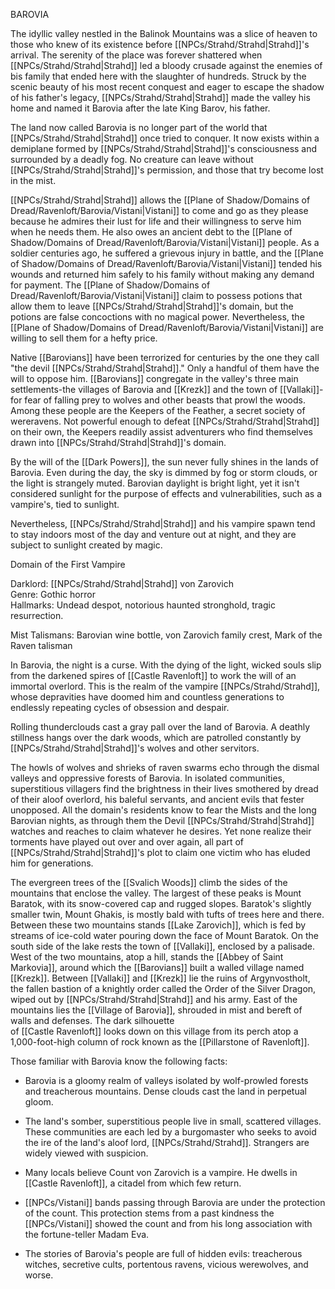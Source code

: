 BAROVIA

The idyllic valley nestled in the Balinok Mountains was a slice of heaven to those who knew of its existence before [[NPCs/Strahd/Strahd|Strahd]]'s arrival. The serenity of the place was forever shattered when [[NPCs/Strahd/Strahd|Strahd]] led a bloody crusade against the enemies of bis family that ended here with the slaughter of hundreds. Struck by the scenic beauty of his most recent conquest and eager to escape the shadow of his father's legacy, [[NPCs/Strahd/Strahd|Strahd]] made the valley his home and named it Barovia after the late King Barov, his father.

The land now called Barovia is no longer part of the world that [[NPCs/Strahd/Strahd|Strahd]] once tried to conquer. It now exists within a demiplane formed by [[NPCs/Strahd/Strahd|Strahd]]'s consciousness and surrounded by a deadly fog. No creature can leave without [[NPCs/Strahd/Strahd|Strahd]]'s permission, and those that try become lost in the mist.

[[NPCs/Strahd/Strahd|Strahd]] allows the [[Plane of Shadow/Domains of Dread/Ravenloft/Barovia/Vistani|Vistani]] to come and go as they please because he admires their lust for life and their willingness to serve him when he needs them. He also owes an ancient debt to the [[Plane of Shadow/Domains of Dread/Ravenloft/Barovia/Vistani|Vistani]] people. As a soldier centuries ago, he suffered a grievous injury in battle, and the [[Plane of Shadow/Domains of Dread/Ravenloft/Barovia/Vistani|Vistani]] tended his wounds and returned him safely to his family without making any demand for payment. The [[Plane of Shadow/Domains of Dread/Ravenloft/Barovia/Vistani|Vistani]] claim to possess potions that allow them to leave [[NPCs/Strahd/Strahd|Strahd]]'s domain, but the potions are false concoctions with no magical power. Nevertheless, the [[Plane of Shadow/Domains of Dread/Ravenloft/Barovia/Vistani|Vistani]] are willing to sell them for a hefty price.

Native [[Barovians]] have been terrorized for centuries by the one they call "the devil [[NPCs/Strahd/Strahd|Strahd]]." Only a handful of them have the will to oppose him. [[Barovians]] congregate in the valley's three main settlements-the villages of Barovia and [[Krezk]] and the town of [[Vallaki]]-for fear of falling prey to wolves and other beasts that prowl the woods. Among these people are the Keepers of the Feather, a secret society of wereravens. Not powerful enough to defeat [[NPCs/Strahd/Strahd|Strahd]] on their own, the Keepers readily assist adventurers who find themselves drawn into [[NPCs/Strahd/Strahd|Strahd]]'s domain.

By the will of the [[Dark Powers]], the sun never fully shines in the lands of Barovia. Even during the day, the sky is dimmed by fog or storm clouds, or the light is strangely muted. Barovian daylight is bright light, yet it isn't considered sunlight for the purpose of effects and vulnerabilities, such as a vampire's, tied to sunlight.

Nevertheless, [[NPCs/Strahd/Strahd|Strahd]] and his vampire spawn tend to stay indoors most of the day and venture out at night, and they are subject to sunlight created by magic.

Domain of the First Vampire

Darklord: [[NPCs/Strahd/Strahd|Strahd]] von Zarovich  
Genre: Gothic horror  
Hallmarks: Undead despot, notorious haunted stronghold, tragic resurrection.

Mist Talismans: Barovian wine bottle, von Zarovich family crest, Mark of the Raven talisman

In Barovia, the night is a curse. With the dying of the light, wicked souls slip from the darkened spires of [[Castle Ravenloft]] to work the will of an immortal overlord. This is the realm of the vampire [[NPCs/Strahd/Strahd]], whose depravities have doomed him and countless generations to endlessly repeating cycles of obsession and despair.

Rolling thunderclouds cast a gray pall over the land of Barovia. A deathly stillness hangs over the dark woods, which are patrolled constantly by [[NPCs/Strahd/Strahd|Strahd]]'s wolves and other servitors.

The howls of wolves and shrieks of raven swarms echo through the dismal valleys and oppressive forests of Barovia. In isolated communities, superstitious villagers find the brightness in their lives smothered by dread of their aloof overlord, his baleful servants, and ancient evils that fester unopposed. All the domain's residents know to fear the Mists and the long Barovian nights, as through them the Devil [[NPCs/Strahd/Strahd|Strahd]] watches and reaches to claim whatever he desires. Yet none realize their torments have played out over and over again, all part of [[NPCs/Strahd/Strahd|Strahd]]'s plot to claim one victim who has eluded him for generations.

The evergreen trees of the [[Svalich Woods]] climb the sides of the mountains that enclose the valley. The largest of these peaks is Mount Baratok, with its snow-covered cap and rugged slopes. Baratok's slightly smaller twin, Mount Ghakis, is mostly bald with tufts of trees here and there. Between these two mountains stands [[Lake Zarovich]], which is fed by streams of ice-cold water pouring down the face of Mount Baratok. On the south side of the lake rests the town of [[Vallaki]], enclosed by a palisade. West of the two mountains, atop a hill, stands the [[Abbey of Saint Markovia]], around which the [[Barovians]] built a walled village named [[Krezk]]. Between [[Vallaki]] and [[Krezk]] lie the ruins of Argynvostholt, the fallen bastion of a knightly order called the Order of the Silver Dragon, wiped out by [[NPCs/Strahd/Strahd|Strahd]] and his army. East of the mountains lies the [[Village of Barovia]], shrouded in mist and bereft of walls and defenses. The dark silhouette  
of [[Castle Ravenloft]] looks down on this village from its perch atop a 1,000-foot-high column of rock known as the [[Pillarstone of Ravenloft]].

Those familiar with Barovia know the following facts:

-   Barovia is a gloomy realm of valleys isolated by wolf-prowled forests and treacherous mountains. Dense clouds cast the land in perpetual gloom.

-   The land's somber, superstitious people live in small, scattered villages. These communities are each led by a burgomaster who seeks to avoid the ire of the land's aloof lord, [[NPCs/Strahd/Strahd]]. Strangers are widely viewed with suspicion.

-   Many locals believe Count von Zarovich is a vampire. He dwells in [[Castle Ravenloft]], a citadel from which few return.

-   [[NPCs/Vistani]] bands passing through Barovia are under the protection of the count. This protection stems from a past kindness the [[NPCs/Vistani]] showed the count and from his long association with the fortune-teller Madam Eva.

-   The stories of Barovia's people are full of hidden evils: treacherous witches, secretive cults, portentous ravens, vicious werewolves, and worse.